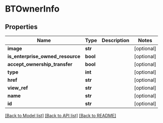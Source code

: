 # BTOwnerInfo

## Properties
Name | Type | Description | Notes
------------ | ------------- | ------------- | -------------
**image** | **str** |  | [optional] 
**is_enterprise_owned_resource** | **bool** |  | [optional] 
**accept_ownership_transfer** | **bool** |  | [optional] 
**type** | **int** |  | [optional] 
**href** | **str** |  | [optional] 
**view_ref** | **str** |  | [optional] 
**name** | **str** |  | [optional] 
**id** | **str** |  | [optional] 

[[Back to Model list]](../README.md#documentation-for-models) [[Back to API list]](../README.md#documentation-for-api-endpoints) [[Back to README]](../README.md)


